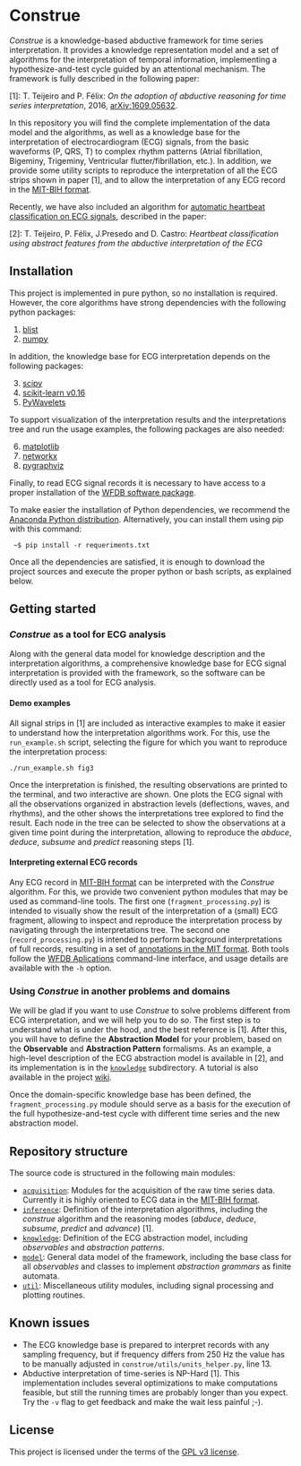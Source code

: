# Construe

*Construe* is a knowledge-based abductive framework for time series interpretation. It provides a knowledge representation model and a set of algorithms for the interpretation of temporal information, implementing a hypothesize-and-test cycle guided by an attentional mechanism. The framework is fully described in the following paper:

 [1]: T. Teijeiro and P. Félix: *On the adoption of abductive reasoning for time series interpretation*, 2016,  [arXiv:1609.05632](http://arxiv.org/abs/1609.05632).

In this repository you will find the complete implementation of the data model and the algorithms, as well as a knowledge base for the interpretation of electrocardiogram (ECG) signals, from the basic waveforms (P, QRS, T) to complex rhythm patterns (Atrial fibrillation, Bigeminy, Trigeminy, Ventricular flutter/fibrillation, etc.). In addition, we provide some utility scripts to reproduce the interpretation of all the ECG strips shown in paper [1], and to allow the interpretation of any ECG record in the [MIT-BIH format](https://www.physionet.org/faq.shtml#file_types).

Recently, we have also included an algorithm for [automatic heartbeat classification on ECG signals](Beat_Classification.md), described in the paper:

 [2]: T. Teijeiro, P. Félix, J.Presedo and D. Castro: *Heartbeat classification using abstract features from the abductive interpretation of the ECG*

## Installation

This project is implemented in pure python, so no installation is required. However, the core algorithms have strong dependencies with the following python packages:

1. [blist](https://pypi.python.org/pypi/blist)
2. [numpy](https://pypi.python.org/pypi/numpy)

In addition, the knowledge base for ECG interpretation depends on the following packages:

3. [scipy](https://pypi.python.org/pypi/scipy)
4. [scikit-learn v0.16](https://pypi.python.org/pypi/scikit-learn/0.16.1)
5. [PyWavelets](https://pypi.python.org/pypi/PyWavelets/)

To support visualization of the interpretation results and the interpretations tree and run the usage examples, the following packages are also needed:

6. [matplotlib](https://pypi.python.org/pypi/matplotlib)
7. [networkx](https://pypi.python.org/pypi/networkx/)
8. [pygraphviz](https://pypi.python.org/pypi/pygraphviz)

Finally, to read ECG signal records it is necessary to have access to a proper installation of the [WFDB software package](http://www.physionet.org/physiotools/wfdb.shtml).

To make easier the installation of Python dependencies, we recommend the [Anaconda Python distribution](https://www.continuum.io/anaconda-overview). Alternatively, you can install them using pip with this command:

```
 ~$ pip install -r requeriments.txt
```

Once all the dependencies are satisfied, it is enough to download the project sources and execute the proper python or bash scripts, as explained below.

## Getting started
### *Construe* as a tool for ECG analysis
Along with the general data model for knowledge description and the interpretation algorithms, a comprehensive knowledge base for ECG signal interpretation is provided with the framework, so the software can be directly used as a tool for ECG analysis.

#### Demo examples
All signal strips in [1] are included as interactive examples to make it easier to understand how the interpretation algorithms work. For this, use the `run_example.sh` script, selecting the figure for which you want to reproduce the interpretation process:

```
./run_example.sh fig3
```

Once the interpretation is finished, the resulting observations are printed to the terminal, and two interactive are shown. One plots the ECG signal with all the observations organized in abstraction levels (deflections, waves, and rhythms), and the other shows the interpretations tree explored to find the result. Each node in the tree can be selected to show the observations at a given time point during the interpretation, allowing to reproduce the *abduce*, *deduce*, *subsume* and *predict* reasoning steps [1].

#### Interpreting external ECG records

Any ECG record in [MIT-BIH format](https://www.physionet.org/physiotools/wag/header-5.htm) can be interpreted with the *Construe* algorithm. For this, we provide two convenient python modules that may be used as command-line tools. The first one (`fragment_processing.py`) is intended to visually show the result of the interpretation of a (small) ECG fragment, allowing to inspect and reproduce the interpretation process by navigating through the interpretations tree. The second one (`record_processing.py`) is intended to perform background interpretations of full records, resulting in a set of [annotations in the MIT format](https://www.physionet.org/physiotools/wag/annot-5.htm). Both tools follow the [WFDB Aplications](https://www.physionet.org/physiotools/wag/wag.htm) command-line interface, and usage details are available with the `-h` option.

### Using *Construe* in another problems and domains

We will be glad if you want to use *Construe* to solve problems different from ECG interpretation, and we will help you to do so. The first step is to understand what is under the hood, and the best reference is [1]. After this, you will have to define the **Abstraction Model** for your problem, based on the **Observable** and **Abstraction Pattern** formalisms. As an example, a high-level description of the ECG abstraction model is available in [2], and its implementation is in the [`knowledge`](construe/knowledge) subdirectory. A tutorial is also available in the project [wiki](https://github.com/citiususc/construe/wiki/How-to-define-abstraction-models).

Once the domain-specific knowledge base has been defined, the `fragment_processing.py` module should serve as a basis for the execution of the full hypothesize-and-test cycle with different time series and the new abstraction model.

## Repository structure

The source code is structured in the following main modules:

 - [`acquisition`](construe/acquisition): Modules for the acquisition of the raw time series data. Currently it is highly oriented to ECG data in the [MIT-BIH format](https://www.physionet.org/faq.shtml#file_types).
 - [`inference`](construe/inference): Definition of the interpretation algorithms, including the *construe* algorithm and the reasoning modes (*abduce*, *deduce*, *subsume*, *predict* and *advance*) [1].
 - [`knowledge`](construe/knowledge): Definition of the ECG abstraction model, including *observables* and *abstraction patterns*.
 - [`model`](construe/model): General data model of the framework, including the base class for all *observables* and classes to implement *abstraction grammars* as finite automata.
 - [`util`](construe/util): Miscellaneous utility modules, including signal processing and plotting routines.

## Known issues

- The ECG knowledge base is prepared to interpret records with any sampling frequency, but if frequency differs from 250 Hz the value has to be manually adjusted in `construe/utils/units_helper.py`, line 13.
- Abductive interpretation of time-series is NP-Hard [1]. This implementation includes several optimizations to make computations feasible, but still the running times are probably longer than you expect. Try the `-v` flag to get feedback and make the wait less painful ;-).

## License

This project is licensed under the terms of the [GPL v3 license](LICENSE).
